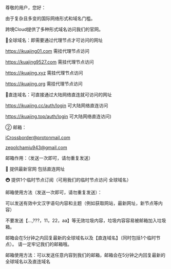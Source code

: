 尊敬的用户，您好：

由于复杂且多变的国际网络形式和域名门槛。

跨境Cloud提供了多种形式域名访问我们的官网。

🚌全球域名：即需要通过代理节点才可访问的网址

https://ikuajing01.com           需挂代理节点访问

https://kuajing9527.com           需挂代理节点访问

https://ikuajing.xyz              需挂代理节点访问

https://ikuajing.org              需挂代理节点访问





🚠直连域名：可直接通过大陆网络直连就可访问的网址

https://ikuajing.cc/auth/login           可大陆网络直连访问

https://ikuajing.top/auth/login          可大陆网络直连访问)




② 邮箱：

iCrossborder@protonmail.com

zepolchamiu943@gmail.com

邮箱作用：（发送一次即可，请勿重复发送）

🚅 提供最新官网 包括直连网址


🚇 提供1个临时节点订阅（可用我们的临时节点访问 全球域名）

邮箱使用方法（发送一次即可，请勿重复发送）：

可以发送有效中文汉字语句内容和主题（例如获取网站，最新网址，新节点等内容） 

不要发送【...,???，11，22，aa】等无效垃圾内容，垃圾内容容易被邮箱加入垃圾箱。

 邮箱会在5分钟之内回复最新的全球域名以及【直连域名】（同时包括1个临时节点）。
请一定牢记我们的邮箱哦。


邮箱使用方法：可以发送任意内容到我们的邮箱，邮箱会在5分钟之内回复最新的全球域名以及直连域名
